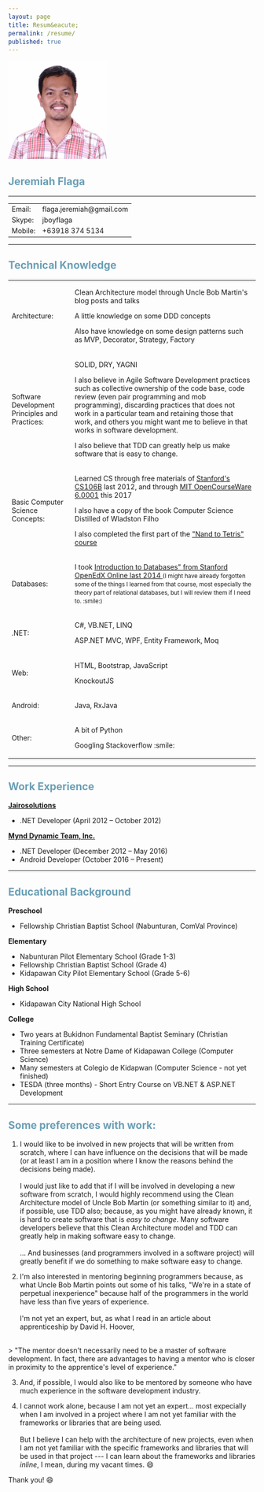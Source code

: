 ```yaml
---
layout: page
title: Resum&eacute;
permalink: /resume/
published: true
---
```



<style>


</style>


<div class="float-left">
<img src="/images/Jboy2017-Real-2(200x200).jpg" title="Profile Image" alt="Profile Image" />
</div>

<h2>
    <strong style="color: #6a9fb5">Jeremiah Flaga</strong>
</h2>


----------------------------------------------------------


<table class="basic-info">
  <tbody>
    <tr>
      <td>Email:</td>
      <td>flaga.jeremiah@gmail.com</td>
    </tr>
    <tr>
      <td>Skype:</td>
      <td>jboyflaga</td>
    </tr>
    <tr>
      <td>Mobile:</td>
      <td>+63918 374 5134</td>
    </tr>
  </tbody>
</table>


----------------------------------------------------------


<h2>
    <strong style="color: #6a9fb5">Technical Knowledge</strong>
</h2>

<table class="resume">
  <tbody>
    <tr>
      <td>Architecture:</td>
      <td>
        <p>Clean Architecture model through Uncle Bob Martin's blog posts and talks</p>
        <p>
        A little knowledge on some DDD concepts</p>
        <p>Also have knowledge on some design patterns such as MVP, Decorator, Strategy, Factory
        </p>
      </td>
    </tr>
    <tr>
      <td>Software Development Principles and Practices:</td>
      <td>
        <p>SOLID, DRY, YAGNI</p>
        <p>
        I also believe in Agile Software Development practices such as collective ownership of the code base, code review (even pair programming and mob programming), discarding practices that does not work in a particular team and retaining those that work, and others you might want me to believe in that works in software development.
        </p>
        <p>
        I also believe that TDD can greatly help us make software that is easy to change.
        </p>
      </td>
    </tr>
    <tr>
      <td>Basic Computer Science Concepts:</td>
      <td>
        <p>
          Learned CS through free materials of
          <a  href="http://jeremiahflaga.blogspot.com/2012/05/cs106b-free-course-from-stanford.html">Stanford's CS106B</a> last 2012, and through 
          <a  href="/2017/08/05/finished-mit-ocw-6.0001/">MIT OpenCourseWare 6.0001</a> this 2017
        </p>
        <p>I also have a copy of the book Computer Science Distilled of Wladston Filho</p>
        <p>
        I also completed the first part of the <a href="http://jeremiahflaga.blogspot.com/search/label/Nand2Tetris">"Nand to Tetris" course</a>
        </p>
      </td>
    </tr>
    <tr>
      <td>Databases:</td>
      <td>
        <p>
        I took <a href="/files/certificates/IntroToDB-Cert-Stanford-OpenEdX.pdf">Introduction to Databases" from Stanford OpenEdX Online last 2014 </a><small> (I might have already forgotten some of the things I learned from that course, most especially the theory part of relational databases, but I will review them if I need to. :smile:)</small>
        </p>
      </td>
    </tr>
    <tr>
      <td>.NET:</td>
      <td>
        <p>C#, VB.NET, LINQ</p>
        <p>ASP.NET MVC, WPF, Entity Framework, Moq</p>
      </td>
    </tr>
    <tr>
      <td>Web:</td>
      <td>
        <p>HTML, Bootstrap, JavaScript</p>
        <p>KnockoutJS</p>
      </td>
    </tr>
    <tr>
      <td>Android:</td>
      <td>
        <p>Java, RxJava</p>
      </td>
    </tr>
    <tr>
      <td>Other:</td>
      <td>
        <p>A bit of Python</p>
        <p>Googling Stackoverflow :smile:</p>
      </td>
    </tr>
  </tbody>
</table>


----------------------------------------------------------


<h2>
    <strong style="color: #6a9fb5">Work Experience</strong>
</h2>


[**Jairosolutions**](http://www.jairosolutions.com)

- .NET Developer (April 2012 – October 2012)


[**Mynd Dynamic Team, Inc.**](http://www.myndconsulting.com/)

- .NET Developer (December 2012 – May 2016)
- Android Developer (October 2016 – Present)


----------------------------------------------------------


<h2>
    <strong style="color: #6a9fb5">Educational Background</strong>
</h2>

**Preschool**

- Fellowship Christian Baptist School (Nabunturan, ComVal Province)

**Elementary**

- Nabunturan Pilot Elementary School (Grade 1-3)
- Fellowship Christian Baptist School (Grade 4)
- Kidapawan City Pilot Elementary School (Grade 5-6)

**High School**

- Kidapawan City National High School

**College**

- Two years at Bukidnon Fundamental Baptist Seminary (Christian Training Certificate)
- Three semesters at Notre Dame of Kidapawan College (Computer Science)
- Many semesters at Colegio de Kidapwan (Computer Science - not yet finished)
- TESDA (three months) - Short Entry Course on VB.NET & ASP.NET Development


----------------------------------------------------------

<h2>
    <strong style="color: #6a9fb5">Some preferences with work:</strong>
</h2>

1. I would like to be involved in new projects that will be written from scratch, where I can have influence on the decisions that will be made (or at least I am in a position where I know the reasons behind the decisions being made).
<br /><br />
I would just like to add that if I will be involved in developing a new software from scratch, I would highly recommend using the Clean Architecture model of Uncle Bob Martin (or something similar to it) and, if possible, use TDD also; because, as you might have already known, it is hard to create software that is _easy to change_. Many software developers believe that this Clean Architecture model and TDD can greatly help in making software easy to change.
<br /><br />
... And businesses (and programmers involved in a software project) will greatly benefit if we do something to make software easy to change.

2. I'm also interested in mentoring beginning programmers because, as what Uncle Bob Martin points out some of his talks, "We're in a state of perpetual inexperience" because half of the programmers in the world have less than five years of experience. 
<br /><br />
I'm not yet an expert, but, as what I read in an article about apprenticeship by David H. Hoover, 
<br />
> "The mentor doesn't necessarily need to be a master of software development. In
fact, there are advantages to having a mentor who is closer in proximity to the
apprentice's level of experience."

3. And, if possible, I would also like to be mentored by someone who have much experience in the software development industry.

4. I cannot work alone, because I am not yet an expert... most expecially when I am involved in a project where I am not yet familiar with the frameworks or libraries that are being used. 
<br /><br />
But I believe I can help with the architecture of new projects, even when I am not yet familiar with the specific frameworks and libraries that will be used in that project --- I can learn about the frameworks and libraries _inline_, I mean, during my vacant times. :smile:


Thank you! :smile:

<!--
I think I am enjoying more when I am involved design part of creating software systems --- by _design_ I mean the design or architecture of the software and not the UI part.

And because I concentrate on the _design_ part of the system, I think I can still be able to work on **new** projects even when I am not yet very familiar with the specific frameworks or libraries those projects, as long as my teammates are already familiar with the frameworks or libraries that we will be using.

I am kind of one who wants to help keep software from rotting --- and I would like to emphasize the word **_help_** because I can't do it on my own, most especially when I am not yet familiar with the technologies that will be used in the project.

I think I will also enjoy mentoring junior software developers.

I think I will be excited with work most when I am involved deciding about the architecture of new software system, or when I am involved in an existing software that has a good architecture, or when I am involved in a project whose team practices TDD.



I would also like to know what my responsibilities will be when I get hired. 
-->
